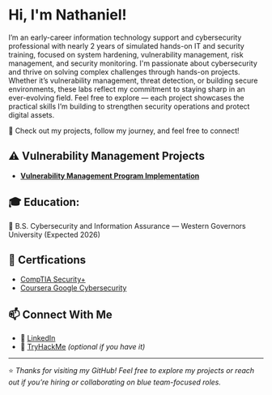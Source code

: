 <h1>Hi, I'm Nathaniel!</h1>

I’m an early-career information technology support and cybersecurity professional with nearly 2 years of simulated hands-on IT and security training, focused on system hardening, vulnerability management, risk management, and security monitoring. I'm passionate about cybersecurity and thrive on solving complex challenges through hands-on projects. Whether it’s vulnerability management, threat detection, or building secure environments, these labs reflect my commitment to staying sharp in an ever-evolving field. Feel free to explore — each project showcases the practical skills I’m building to strengthen security operations and protect digital assets.

🚀 Check out my projects, follow my journey, and feel free to connect!

## ⚠️ Vulnerability Management Projects
- **[Vulnerability Management Program Implementation](https://github.com/nlmarques/vulnerability-management-program)**




## 🎓 Education:

🏅 B.S. Cybersecurity and Information Assurance — Western Governors University (Expected 2026) 

## 📜  Certfications

  - [CompTIA Security+](https://www.credly.com/badges/9fc3f44d-e61c-49ed-89d4-7c5b8aa96e7a/public_url)
  - [Coursera Google Cybersecurity](https://coursera.org/share/8a28bf4991ef7eb348a6c47a5206e205)

## 📫 Connect With Me
- 💼 [LinkedIn](https://linkedin.com/in/nlmarques)
- 🧠 [TryHackMe](https://tryhackme.com/p/laporte) *(optional if you have it)*

---

⭐ *Thanks for visiting my GitHub! Feel free to explore my projects or reach out if you’re hiring or collaborating on blue team-focused roles.*
